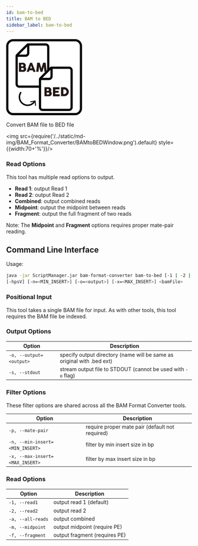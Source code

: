 ```yaml
---
id: bam-to-bed
title: BAM to BED
sidebar_label: bam-to-bed
---
```


![bam-to-bed](/../static/icons/BAM_Format_Converter/BAMtoBED_square.svg)

Convert BAM file to BED file

<img src={require('/../static/md-img/BAM_Format_Converter/BAMtoBEDWindow.png').default} style={{width:70+'%'}}/>

### Read Options

This tool has multiple read options to output.
* **Read 1**: output Read 1
* **Read 2**: output Read 2
* **Combined**: output combined reads
* **Midpoint**: output the midpoint between reads
* **Fragment**: output the full fragment of two reads

Note: The **Midpoint** and **Fragment** options requires proper mate-pair reading.

## Command Line Interface

Usage:

```bash
java -jar ScriptManager.jar bam-format-converter bam-to-bed [-1 | -2 | -a | -m | -f]
[-hpsV] [-n=<MIN_INSERT>] [-o=<output>] [-x=<MAX_INSERT>] <bamFile>
```

### Positional Input

This tool takes a single BAM file for input. As with other tools, this tool requires the BAM file be indexed.

### Output Options

| Option                  | Description                                                            |
| ----------------------- | ---------------------------------------------------------------------- |
| `-o, --output=<output>` | specify output directory (name will be same as original with .bed ext) |
| `-s, --stdout`          | stream output file to STDOUT (cannot be used with `-o` flag)           |

### Filter Options

These filter options are shared across all the BAM Format Converter tools.

| Option                          | Description                                     |
| ------------------------------- | ----------------------------------------------- |
| `-p, --mate-pair`               | require proper mate pair (default not required) |
| `-n, --min-insert=<MIN_INSERT>` | filter by min insert size in bp                 |
| `-x, --max-insert=<MAX_INSERT>` | filter by max insert size in bp                 |

### Read Options

| Option            | Description                   |
| ----------------- | ----------------------------- |
| `-1, --read1`     | output read 1 (default)       |
| `-2, --read2`     | output read 2                 |
| `-a, --all-reads` | output combined               |
| `-m, --midpoint`  | output midpoint (require PE)  |
| `-f, --fragment`  | output fragment (requires PE) |
